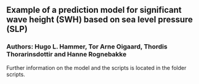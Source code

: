 ## Example of a prediction model for significant wave height (SWH) based on sea level pressure (SLP)
### Authors: Hugo L. Hammer, Tor Arne Oigaard, Thordis Thorarinsdottir and Hanne Rognebakke

Further information on the model and the scripts is located in the folder scripts. 
